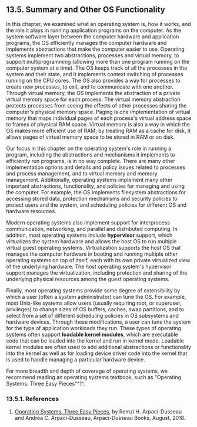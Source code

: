 







## 13.5. Summary and Other OS Functionality 

In this chapter, we examined what an operating system is, how it works,
and the role it plays in running application programs on the computer.
As the system software layer between the computer hardware and
application programs, the OS efficiently manages the computer hardware
and implements abstractions that make the computer easier to use.
Operating systems implement two abstractions, processes and virtual
memory, to support multiprogramming (allowing more than one program
running on the computer system at a time). The OS keeps track of all the
processes in the system and their state, and it implements context
switching of processes running on the CPU cores. The OS also provides a
way for processes to create new processes, to exit, and to communicate
with one another. Through virtual memory, the OS implements the
abstraction of a private virtual memory space for each process. The
virtual memory abstraction protects processes from seeing the effects of
other processes sharing the computer's physical memory space. Paging is
one implementation of virtual memory that maps individual pages of each
process's virtual address space to frames of physical RAM space. Virtual
memory is also a way in which the OS makes more efficient use of RAM; by
treating RAM as a cache for disk, it allows pages of virtual memory
space to be stored in RAM or on disk.


Our focus in this chapter on the operating system's role in running a
program, including the abstractions and mechanisms it implements to
efficiently run programs, is in no way complete. There are many other
implementation options and details and policy issues related to
processes and process management, and to virtual memory and memory
management. Additionally, operating systems implement many other
important abstractions, functionality, and policies for managing and
using the computer. For example, the OS implements filesystem
abstractions for accessing stored data, protection mechanisms and
security policies to protect users and the system, and scheduling
policies for different OS and hardware resources.


Modern operating systems also implement support for interprocess
communication, networking, and parallel and distributed computing. In
addition, most operating systems include **hypervisor** support, which
virtualizes the system hardware and allows the host OS to run multiple
virtual guest operating systems. Virtualization supports the host OS
that manages the computer hardware in booting and running multiple other
operating systems on top of itself, each with its own private
virtualized view of the underlying hardware. The host operating system's
hypervisor support manages the virtualization, including protection and
sharing of the underlying physical resources among the guest operating
systems.


Finally, most operating systems provide some degree of extensibility by
which a user (often a system administrator) can tune the OS. For
example, most Unix-like systems allow users (usually requiring root, or
superuser, privileges) to change sizes of OS buffers, caches, swap
partitions, and to select from a set of different scheduling policies in
OS subsystems and hardware devices. Through these modifications, a user
can tune the system for the type of application workloads they run.
These types of operating systems often support **loadable kernel
modules**, which are executable code that can be loaded into the kernel
and run in kernel mode. Loadable kernel modules are often used to add
additional abstractions or functionality into the kernel as well as for
loading device driver code into the kernel that is used to handle
managing a particular hardware device.


For more breadth and depth of coverage of operating systems, we
recommend reading an operating systems textbook, such as \"Operating
Systems: Three Easy Pieces\"^1^.



### 13.5.1. References 


1.  [Operating Systems: Three Easy
    Pieces](http://pages.cs.wisc.edu/~remzi/OSTEP/), by Remzi H.
    Arpaci-Dusseau and Andrea C. Arpaci-Dusseau, Arpaci-Dusseau Books,
    August, 2018.







